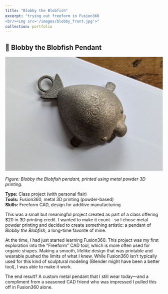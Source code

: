 ```yaml
---
title: "Blobby the Blobfish"
excerpt: "trying out freeform in Fusion360
<br/><img src='/images/blobby_front.jpg'>"
collection: portfolio
---
```


## 🐡 Blobby the Blobfish Pendant

<img title="a title" alt="Alt text" src="/images/blobby_top.jpg">

<em>Figure: Blobby the Blobfish pendant, printed using metal powder 3D printing.</em>

**Type:** Class project (with personal flair)  
**Tools:** Fusion360, metal 3D printing (powder-based)  
**Skills:** Freeform CAD, design for additive manufacturing

This was a small but meaningful project created as part of a class offering $20 in 3D printing credit. I wanted to make it count—so I chose metal powder printing and decided to create something artistic: a pendant of *Blobby the Blobfish*, a long-time favorite of mine.

At the time, I had just started learning Fusion360. This project was my first exploration into the "Freeform" CAD tool, which is more often used for organic shapes. Making a smooth, lifelike design that was printable and wearable pushed the limits of what I knew. While Fusion360 isn’t typically used for this kind of sculptural modeling (Blender might have been a better tool), I was able to make it work.

The end result? A custom metal pendant that I still wear today—and a compliment from a seasoned CAD friend who was impressed I pulled this off in Fusion360 alone.

